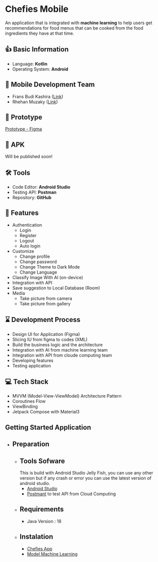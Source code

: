 # Chefies Mobile
An application that is integrated with **machine learning** to help users get recommendations for food menus that can be cooked from the food ingredients they have at that time.

## 👍 Basic Information
- Language: **Kotlin**
- Operating System: **Android**

## 👥 Mobile Development Team
- Frans Budi Kashira ([Link](https://github.com/Frans-Budi))
- Rhehan Muzaky ([Link](https://github.com/rhehan7))

## 🎨 Prototype
[Prototype - Figma](https://www.figma.com/design/NNFJNwEGcXdVKdgLMWDids/Chefies?node-id=0-1)

## 📱 APK
Will be published soon!

## 🛠️ Tools
- Code Editor: **Android Studio**
- Testing API: **Postman**
- Repository: **GitHub**

## 🔑 Features
- Authentication
  - Login
  - Register
  - Logout
  - Auto login
- Customize
  - Change profile
  - Change password
  - Change Theme to Dark Mode
  - Change Language
- Classify Image With AI (on-device)
- Integration with API
- Save suggestion to Local Database (Room)
- Media
  - Take picture from camera
  - Take picture from gallery

## ⌛️ Development Process
- Design UI for Application (Figma)
- Slicing IU from figma to codes (XML)
- Build the business logic and the architecture 
- Integration with AI from machine learning team
- Integration with API from cloude computing team 
- Developing features 
- Testing application

## 💻 Tech Stack
- MVVM (Model-View-ViewModel) Architecture Pattern
- Coroutines Flow
- ViewBinding
- Jetpack Compose with Material3

## Getting Started Application
- ## Preparation
  - ## Tools Sofware
    This is build with Android Studio Jelly Fish, you can use any other version but if any crash or error you can use the latest version of android studio.
    - [Android Studio](https://developer.android.com/studio)
    - [Postmant](https://www.postman.com/) to test API from Cloud Computing
  - ## Requirements
    - Java Version : 18
  - ## Instalation
    - [Chefies App](https://github.com/Chefies/chefies-mobile/releases/tag/v1.0)
    - [Model Machine Learning](https://github.com/Chefies/chefies-machine-learning/releases/tag/v1.0)

